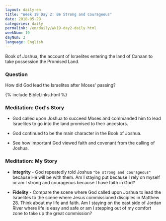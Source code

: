 ```yaml
---
layout: daily-en
title: "Week 19 Day 2: Be Strong and Courageous"
date: 2018-05-29
categories: daily
permalink: /en/daily/wk19-day2-daily.html
weekNum: 19
dayNum: 2
language: English
---
```


Book of Joshua, the account of Israelites entering the land of Canaan to take possession the Promised Land.

### Question     
How did God lead the Israelites after Moses' passing?

{% include BibleLinks.html %} 

### Meditation: God's Story   
+ God called upon Joshua to succeed Moses and commanded him to lead Israelites to go into the land promised to their ancestors. 

+ God continued to be the main character in the Book of Joshua. 

+ See how important God viewed faith and covenant from the calling of Joshua. 

### Meditation: My Story   
+ **Integrity** - God repeatedly told Joshua `"be strong and courageous"` because He will be with them. Am I staying put because I rely on myself or am I strong and courageous because I have faith in God? 

+ **Fidelity** - Compare the scene where God called upon Joshua to lead the Israelites to the scene where Jesus commissioned disciples in Matthew 28. Think about my life and faith. Am I staying on the east side of Jordan River where life is easy and safe or am I stepping out of my comfort zone to take up the great commission? 
